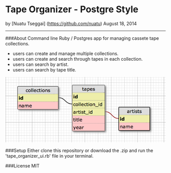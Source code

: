 Tape Organizer - Postgre Style
==============

by [Nuatu Tseggai] (https://github.com/nuatu) August 18, 2014
_______________

###About
Command line Ruby / Postgres app for managing cassete tape collections.
<ul>
<li>users can create and manage multiple collections.</li>

<li>users can create and search through tapes in each collection.</li>

<li>users can search by artist.</li>

<li>users can search by tape title.</li>

</ul>

![Alt text](https://github.com/Nuatu/tape_organizer_psql/blob/master/db_schema.png)

###Setup
Either clone this repository or download the .zip and run the 'tape_organizer_ui.rb' file in your terminal.

###License
MIT
